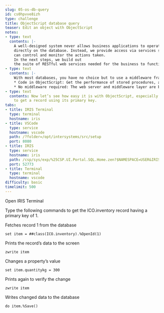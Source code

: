 ```yaml
---
slug: 05-os-db-query
id: cs0hpvve8izh
type: challenge
title: ObjectScript database query
teaser: Edit an object with ObjectScript
notes:
- type: text
  contents: |-
    A well-designed system never allows business applications to operate
    directly on the database. Instead, we provide access via services so that we
    can control and monitor the actions taken.
    In the next steps, we build out
    the suite of RESTful web services needed for the business to function.
- type: text
  contents: |-
    With most databases, you have no choice but to use a middleware framework — for example, Java Spring, Python Flask, or Node.js Express, — and talk to the data layer via SQL. You can certainly do that with InterSystems IRIS as well, but you also have another easier and higher performance option:
    * Code in ObjectScript: Get the performance of stored procedures, and the flexibility, power and ease-of-use of a real programming language.
    * No middleware required: The web server and middleware layer are built-in!
- type: text
  contents: Now let’s see how easy it is with ObjectScript, especially when you want
    to get a record using its primary key.
tabs:
- title: IRIS Terminal
  type: terminal
  hostname: iris
- title: VSCode
  type: service
  hostname: vscode
  path: /?folder=/opt/intersystems/src/setup
  port: 8080
- title: IRIS
  type: service
  hostname: iris
  path: /csp/sys/exp/%25CSP.UI.Portal.SQL.Home.zen?$NAMESPACE=USER&IRISUsername=_SYSTEM&IRISPassword=SYS
  port: 52773
- title: Terminal
  type: terminal
  hostname: vscode
difficulty: basic
timelimit: 500
---
```

Open IRIS Terminal

Type the following commands to get the ICO.inventory record having a primary key of 1.

Fetches record 1 from the database
```
set item = ##class(ICO.inventory).%OpenId(1)
```

Prints the record’s data to the screen
```
zwrite item
```

Changes a property’s value
```
set item.quantitykg = 300
```

Prints again to verify the change
```
zwrite item
```

Writes changed data to the database
```
do item.%Save()
```